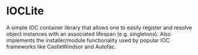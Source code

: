 # IOCLite
A simple IOC container library that allows one to easily register and resolve object instances with an associated lifespan (e.g. singletons). Also implements the installer/module functionality used by popular IOC frameworks like CastleWindsor and Autofac.
